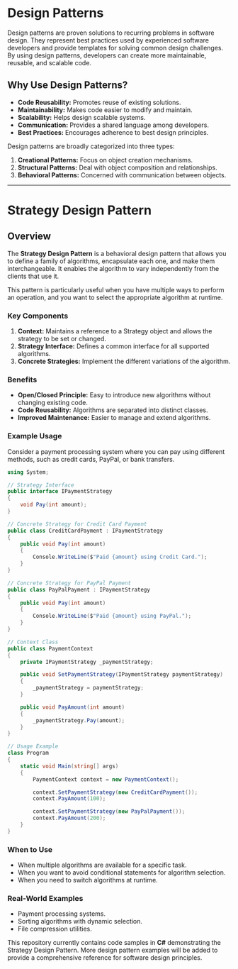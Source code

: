 # Design Patterns

Design patterns are proven solutions to recurring problems in software design. They represent best practices used by experienced software developers and provide templates for solving common design challenges. By using design patterns, developers can create more maintainable, reusable, and scalable code.

## Why Use Design Patterns?
- **Code Reusability:** Promotes reuse of existing solutions.
- **Maintainability:** Makes code easier to modify and maintain.
- **Scalability:** Helps design scalable systems.
- **Communication:** Provides a shared language among developers.
- **Best Practices:** Encourages adherence to best design principles.

Design patterns are broadly categorized into three types:
1. **Creational Patterns:** Focus on object creation mechanisms.
2. **Structural Patterns:** Deal with object composition and relationships.
3. **Behavioral Patterns:** Concerned with communication between objects.

---

# Strategy Design Pattern

## Overview
The **Strategy Design Pattern** is a behavioral design pattern that allows you to define a family of algorithms, encapsulate each one, and make them interchangeable. It enables the algorithm to vary independently from the clients that use it.

This pattern is particularly useful when you have multiple ways to perform an operation, and you want to select the appropriate algorithm at runtime.

### Key Components
1. **Context:** Maintains a reference to a Strategy object and allows the strategy to be set or changed.
2. **Strategy Interface:** Defines a common interface for all supported algorithms.
3. **Concrete Strategies:** Implement the different variations of the algorithm.

### Benefits
- **Open/Closed Principle:** Easy to introduce new algorithms without changing existing code.
- **Code Reusability:** Algorithms are separated into distinct classes.
- **Improved Maintenance:** Easier to manage and extend algorithms.

### Example Usage
Consider a payment processing system where you can pay using different methods, such as credit cards, PayPal, or bank transfers.

```csharp
using System;

// Strategy Interface
public interface IPaymentStrategy
{
    void Pay(int amount);
}

// Concrete Strategy for Credit Card Payment
public class CreditCardPayment : IPaymentStrategy
{
    public void Pay(int amount)
    {
        Console.WriteLine($"Paid {amount} using Credit Card.");
    }
}

// Concrete Strategy for PayPal Payment
public class PayPalPayment : IPaymentStrategy
{
    public void Pay(int amount)
    {
        Console.WriteLine($"Paid {amount} using PayPal.");
    }
}

// Context Class
public class PaymentContext
{
    private IPaymentStrategy _paymentStrategy;

    public void SetPaymentStrategy(IPaymentStrategy paymentStrategy)
    {
        _paymentStrategy = paymentStrategy;
    }

    public void PayAmount(int amount)
    {
        _paymentStrategy.Pay(amount);
    }
}

// Usage Example
class Program
{
    static void Main(string[] args)
    {
        PaymentContext context = new PaymentContext();

        context.SetPaymentStrategy(new CreditCardPayment());
        context.PayAmount(100);

        context.SetPaymentStrategy(new PayPalPayment());
        context.PayAmount(200);
    }
}
```

### When to Use
- When multiple algorithms are available for a specific task.
- When you want to avoid conditional statements for algorithm selection.
- When you need to switch algorithms at runtime.

### Real-World Examples
- Payment processing systems.
- Sorting algorithms with dynamic selection.
- File compression utilities.

This repository currently contains code samples in **C#** demonstrating the Strategy Design Pattern. More design pattern examples will be added to provide a comprehensive reference for software design principles.

